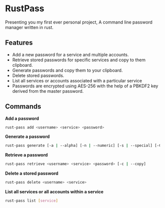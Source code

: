 # RustPass 
Presenting you my first ever personal project, A command line password manager written in rust.  
## Features
- Add a new password for a service and multiple accounts.
- Retrieve stored passwords for specific services and copy to them clipboard.
- Generate passwords and copy them to your clipboard. 
- Delete stored passwords. 
- List all services or accounts associated with a particular service
- Passwords are encrypted using AES-256 with the help of a PBKDF2 key derived from the master password. 

## Commands 
**Add a password**  
```bash
rust-pass add <username> <service> <password> 
``` 
**Generate a password** 
```bash
rust-pass generate [-a | --alpha] [-n | --numeric] [-s | --special] [-C | --capital] [length] [-c | --copy] 
```

**Retrieve a password**
```bash 
rust-pass retrieve <username> <service> <password> [-c | --copy] 
```

**Delete a stored password** 
```bash 
rust-pass delete <username> <service> 
```

**List all services or all accounts within a service** 
```bash
rust-pass list [service] 
```
